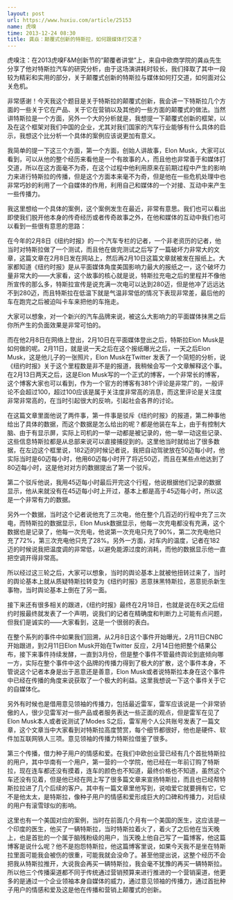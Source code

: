 ```yaml
---
layout: post
url: https://www.huxiu.com/article/25153
name: 虎嗅
time: 2013-12-24 08:30
title: 龚焱：颠覆式创新的特斯拉，如何跟媒体打交道？
---
```

虎嗅注：在2013虎嗅F&M创新节的“颠覆者讲堂”上，来自中欧商学院的龚焱先生分享了他对特斯拉汽车的研究分析，由于这场演讲耗时较长，我们择取了其中一段较为精彩和实用的部分，关于颠覆式创新的特斯拉与媒体如何打交道，如何面对公关危机。

非常感谢！今天我这个题目是关于特斯拉的颠覆式创新，我会讲一下特斯拉几个方面的一些关于它在产品、关于它在营销以及其他的一些方面的颠覆式的做法。当然讲特斯拉是一个方面，另外一个大的分析就是，我想提一下颠覆式创新的框架，以及在这个框架对我们中国的企业，尤其对我们国家的汽车行业能够有什么具体的启示，我想这个比分析一个具体的案例应该说更加有意义。

我简单的提一下这三个方面，第一个方面，创始人讲故事，Elon Musk，大家可以看到，可以从他的整个经历来看他是一个有故事的人，而且他也非常善于和媒体打交道，所以在这方面毫不为奇，在这个过程中他利用原来在前期过程中产生的影响力来进行特斯拉的传播，但是这个方面本来毫不为奇，但是他在一些危机处理中也非常巧妙的利用了一个自媒体的作用，利用自己和媒体的一个对接、互动中来产生一些传播力。

我这里想给一个具体的案例，这个案例发生在最近，非常有意思。我们也可以看出即使我们脱开他本身的传奇经历或者传奇故事之外，在他和媒体的互动中我们也可以看到一些很有意思的思路：

在今年的2月8日《纽约时报》的一个汽车专栏的记者，一个非老资历的记者，他当时对特斯拉做了一个测试，而且他在做完测试之后写了一篇破坏力非常大的文章，这篇文章在2月8日发在网站上，然后再2月10日这篇文章就被发在报纸上。大家都知道《纽约时报》是从平面媒体角度美国影响力最大的报纸之一，这个破坏力量非常大的——大家看，这个故事的核心就是说，特斯拉充电之后的里程并不像他所宣传的那么多，特斯拉宣传是说充满一次电可以达到280迈，但是他冲了远远达不到280迈，而且特斯拉在低温下就是气温非常低的情况下表现非常差，最后他的车在跑完之后被迫叫卡车来把他的车拖走。

大家可以想象，对一个新兴的汽车品牌来说，被这么大影响力的平面媒体抹黑之后你所产生的负面效果是非常可怕的。

而在他2月8日在网络上登出，2月10日在平面媒体登出之后，特斯拉Elon Musk是如何做的呢。2月11日，就是说一天之后在这个报纸曝光之后，一天之后Elon Musk，这是他儿子的一张照片，Elon Musk在Twitter 发表了一个简短的分析，说《纽约时报》关于这个里程数是非不是的报道，我稍候会写一个文章解释这个事。在2月13日两天之后，这是Elon Musk写的一个正式的博客，一个非常长的博客，这个博客大家也可以看到，作为一个官方的博客有381个评论是非常广的，一般评论不会超过100，超过100应该是属于关注度非常高的消息，而这里评论是关注度非常非常高的，在当时引起很大的反响，引起社会各界的讨论。

在这篇文章里面他说了两件事，第一件事是驳斥《纽约时报》的报道，第二种事他给出了具体的数据，而这个数据是怎么给出的呢？都是他装在车上，由于有控制大脑、由于有显示屏，实际上司机的一举一动都是被记录的，他一举一动这些记录、这些信息特斯拉都是从总部来说可以直接捕捉到的。这里他当时就给出了很多数据，在左边这个框里说，182迈的时候记者说，我把自动驾驶放在50迈每小时，他实际当时是60迈每小时，他用60迈每小时开了将近50迈，而且在某些点他达到了80迈每小时，这是他对对方的数据提出了第一个驳斥。

第二个驳斥他说，我用45迈每小时最后开完这个行程，他说根据他们记录的数据显示，他从来就没有在45迈每小时上开过，基本上都是高于45迈每小时，所以这是一个非常有力的数据。

另外一个数据，当时这个记者说他充了三次电，他在整个几百迈的行程中充了三次电，而特斯拉的数据显示，Elon Musk数据显示，他每一次充电都没有充满，这个数据也是记录了，他每一次充电，他说第一次充电只充了90%，第二次充电他只充了72%，第三次充电他只充了28%。另外一方面，对车内的温度，记者在182迈的时候说我把温度调的非常低，以避免能源过度的消耗，而他的数据显示他一直把空调开得非常高。

所以经过这三轮之后，大家可以想象，当时的舆论基本上就被他扭转过来了，当时的舆论基本上就从质疑特斯拉转变为《纽约时报》恶意抹黑特斯拉，恶意扼杀新生事物，当时舆论基本上倒在了另一面。

接下来还有很多相关的跟进，《纽约时报》最终在2月18日，也就是说在8天之后纽约时报最终就发表了一个声明，说我们的记者在精确度和判断力上可能有点问题，但我们是诚实的——大家看到，这是一个很弱的表白。

在整个系列的事件中如果我们回溯，从2月8日这个事件开始曝光，2月11日CNBC开始跟进，到2月11日Elon Musk开始在Twitter 反应，2月14日他把整个结果公布，接下来事件持续发酵，一直到3月份，但是整个事件不管最终舆论到底倾向哪一方，实际在整个事件中这个品牌的传播力得到了极大的扩散，这个事件本身，不管说这个记者本身是出于恶意还是善意，Elon Musk或者说特斯拉本身在这个事件中已经在传播的角度来说获取了一个极大的利益。这里我想说一下这个事件关于它的自媒体化。

另外有时候也是借用意见领袖的传播力，包括最近雷军，雷军应该说是一个非常骄傲的人，很少见雷军对一些产品或者服务表达一些正面的观点，但是雷军在见了Elon Musk本人或者说测试了Modes S之后，雷军用个人公共账号发表了一篇文章，这个文章当中大家看到对特斯拉高度赞赏，每个细节都很好，他也是硬件、软件加互联网铁人三项。意见领袖的传播力特斯拉借鉴了很多。

第三个传播，借力种子用户的情感和爱。在我们中欧创业营已经有几个首批特斯拉的用户，其中华南有一个用户，第一营的一个学院，他已经在一年前订购了特斯拉，现在连车都还没有摸着，连车的颜色也不知道，最终价格也不知道，虽然这个车还没有见着，但是他已经在网上写了很多篇文章来宣扬特斯拉，而且也已经帮特斯拉拉进了几个后续的客户。其中有一篇文章里他写到，说咱爱它就要拥有它，它不是他太太，是特斯拉，像种子用户的情感和爱形成巨大的口碑和传播力，对后续的用户有滚雪球似的影响。

这里也有一个美国对应的案例，当时在前面几个月有一个美国的医生，这应该是一个印度的医生，他买了一辆特斯拉，当时特斯拉着火了，着火了之后他在当天晚上，也是首批的一个属于脑残粉级的用户，当天晚上他自己写了一篇博客，他这篇博客是说什么呢？他不是抱怨特斯拉，他这篇博客里说，如果今天我不是坐在特斯拉里面可能我会被伤的很重，可能我就会没命了。甚至他提出说，这整个经历不会把我从特斯拉推开，大说我会再买一辆特斯拉，我会毫不犹豫的再买一辆特斯拉。所以他三个传播渠道都不同于传统通过营销预算来进行推进的一个营销渠道，他更多的是通过一个企业领袖本身自媒体的威力，通过意见领袖的传播力，通过首批种子用户的情感和爱及这是他在传播和营销上颠覆式的创新。

